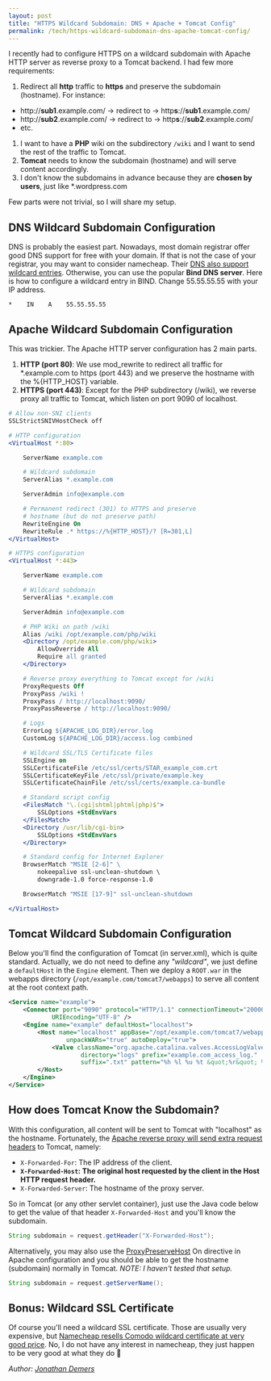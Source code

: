 ```yaml
---
layout: post
title: "HTTPS Wildcard Subdomain: DNS + Apache + Tomcat Config"
permalink: /tech/https-wildcard-subdomain-dns-apache-tomcat-config/
---
```


I recently had to configure HTTPS on a wildcard subdomain with Apache HTTP server as reverse proxy to a Tomcat backend. I had few more requirements:

1. Redirect all **http** traffic to **https** and preserve the subdomain (hostname). For instance:
  - http://**sub1**.example.com/ -> redirect to -> http**s**://**sub1**.example.com/
  - http://**sub2**.example.com/ -> redirect to -> http**s**://**sub2**.example.com/
  - etc.
1. I want to have a **PHP** wiki on the subdirectory `/wiki` and I want to send the rest of the traffic to Tomcat.
1. **Tomcat** needs to know the subdomain (hostname) and will serve content accordingly.
1. I don't know the subdomains in advance because they are **chosen by users**, just like *.wordpress.com

Few parts were not trivial, so I will share my setup.

## DNS Wildcard Subdomain Configuration

DNS is probably the easiest part. Nowadays, most domain registrar offer good DNS support for free with your domain. If that is not the case of your registrar, you may want to consider namecheap. Their [DNS also support wildcard entries](https://www.namecheap.com/support/knowledgebase/article.aspx/597/10/how-can-i-set-up-a-catchall-wildcard-subdomain). Otherwise, you can use the popular **Bind DNS server**. Here is how to configure a wildcard entry in BIND. Change 55.55.55.55 with your IP address.

```
*    IN    A    55.55.55.55
```

## Apache Wildcard Subdomain Configuration

This was trickier. The Apache HTTP server configuration has 2 main parts.

1. **HTTP (port 80)**: We use mod_rewrite to redirect all traffic for *.example.com to https (port 443) and we preserve the hostname with the %{HTTP_HOST} variable.
2. **HTTPS (port 443)**: Except for the PHP subdirectory (/wiki), we reverse proxy all traffic to Tomcat, which listen on port 9090 of localhost.

```apache
# Allow non-SNI clients
SSLStrictSNIVHostCheck off

# HTTP configuration
<VirtualHost *:80>

    ServerName example.com

    # Wildcard subdomain
    ServerAlias *.example.com

    ServerAdmin info@example.com

    # Permanent redirect (301) to HTTPS and preserve
    # hostname (but do not preserve path)
    RewriteEngine On
    RewriteRule .* https://%{HTTP_HOST}/? [R=301,L]
</VirtualHost>

# HTTPS configuration
<VirtualHost *:443>

    ServerName example.com

    # Wildcard subdomain
    ServerAlias *.example.com

    ServerAdmin info@example.com

    # PHP Wiki on path /wiki
    Alias /wiki /opt/example.com/php/wiki
    <Directory /opt/example.com/php/wiki>
        AllowOverride All
        Require all granted
    </Directory>

    # Reverse proxy everything to Tomcat except for /wiki
    ProxyRequests Off
    ProxyPass /wiki !
    ProxyPass / http://localhost:9090/
    ProxyPassReverse / http://localhost:9090/

    # Logs
    ErrorLog ${APACHE_LOG_DIR}/error.log
    CustomLog ${APACHE_LOG_DIR}/access.log combined

    # Wildcard SSL/TLS Certificate files
    SSLEngine on
    SSLCertificateFile /etc/ssl/certs/STAR_example_com.crt
    SSLCertificateKeyFile /etc/ssl/private/example.key
    SSLCertificateChainFile /etc/ssl/certs/example.ca-bundle

    # Standard script config
    <FilesMatch "\.(cgi|shtml|phtml|php)$">
        SSLOptions +StdEnvVars
    </FilesMatch>
    <Directory /usr/lib/cgi-bin>
        SSLOptions +StdEnvVars
    </Directory>

    # Standard config for Internet Explorer
    BrowserMatch "MSIE [2-6]" \
        nokeepalive ssl-unclean-shutdown \
        downgrade-1.0 force-response-1.0

    BrowserMatch "MSIE [17-9]" ssl-unclean-shutdown

</VirtualHost>
```

## Tomcat Wildcard Subdomain Configuration

Below you'll find the configuration of Tomcat (in server.xml), which is quite standard. Actually, we do not need to define any *"wildcard"*, we just define a `defaultHost` in the `Engine` element. Then we deploy a `ROOT.war` in the webapps directory (`/opt/example.com/tomcat7/webapps`) to serve all content at the root context path.

```xml
<Service name="example">
    <Connector port="9090" protocol="HTTP/1.1" connectionTimeout="20000"
            URIEncoding="UTF-8" />
    <Engine name="example" defaultHost="localhost">
        <Host name="localhost" appBase="/opt/example.com/tomcat7/webapps"
                unpackWARs="true" autoDeploy="true">
            <Valve className="org.apache.catalina.valves.AccessLogValve"
                    directory="logs" prefix="example.com_access_log."
                    suffix=".txt" pattern="%h %l %u %t &quot;%r&quot; %s %b" />
        </Host>
    </Engine>
</Service>
```

## How does Tomcat Know the Subdomain?

With this configuration, all content will be sent to Tomcat with "localhost" as the hostname. Fortunately, the [Apache reverse proxy will send extra request headers](https://httpd.apache.org/docs/current/mod/mod_proxy.html#x-headers) to Tomcat, namely:

- `X-Forwarded-For`: The IP address of the client.
- **`X-Forwarded-Host`: The original host requested by the client in the Host HTTP request header.**
- `X-Forwarded-Server`: The hostname of the proxy server.

So in Tomcat (or any other servlet container), just use the Java code below to get the value of that header `X-Forwarded-Host` and you'll know the subdomain.

```java
String subdomain = request.getHeader("X-Forwarded-Host");
```

Alternatively, you may also use the [ProxyPreserveHost](https://httpd.apache.org/docs/current/mod/mod_proxy.html#proxypreservehost) On directive in Apache configuration and you should be able to get the hostname (subdomain) normally in Tomcat. *NOTE: I haven't tested that setup.*

```java
String subdomain = request.getServerName();
```

## Bonus: Wildcard SSL Certificate

Of course you'll need a wildcard SSL certificate. Those are usually very expensive, but [Namecheap resells Comodo wildcard certificate at very good price](https://www.namecheap.com/security/ssl-certificates/comodo/positivessl-wildcard.aspx). No, I do not have any interest in namecheap, they just happen to be very good at what they do 🙂

*Author: [Jonathan Demers](https://www.linkedin.com/in/jonathan-demers-ing "Jonathan Demers")*